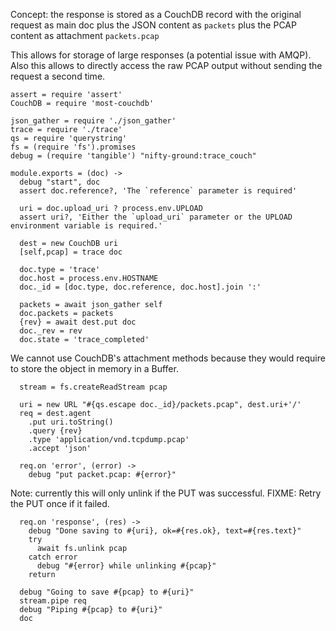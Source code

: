 Concept: the response is stored as a CouchDB record
with the original request as main doc
plus the JSON content as `packets`
plus the PCAP content as attachment `packets.pcap`

This allows for storage of large responses (a potential issue with AMQP).
Also this allows to directly access the raw PCAP output without sending
the request a second time.

    assert = require 'assert'
    CouchDB = require 'most-couchdb'

    json_gather = require './json_gather'
    trace = require './trace'
    qs = require 'querystring'
    fs = (require 'fs').promises
    debug = (require 'tangible') "nifty-ground:trace_couch"

    module.exports = (doc) ->
      debug "start", doc
      assert doc.reference?, 'The `reference` parameter is required'

      uri = doc.upload_uri ? process.env.UPLOAD
      assert uri?, 'Either the `upload_uri` parameter or the UPLOAD environment variable is required.'

      dest = new CouchDB uri
      [self,pcap] = trace doc

      doc.type = 'trace'
      doc.host = process.env.HOSTNAME
      doc._id = [doc.type, doc.reference, doc.host].join ':'

      packets = await json_gather self
      doc.packets = packets
      {rev} = await dest.put doc
      doc._rev = rev
      doc.state = 'trace_completed'

We cannot use CouchDB's attachment methods because they would require to store the object in memory in a Buffer.

      stream = fs.createReadStream pcap

      uri = new URL "#{qs.escape doc._id}/packets.pcap", dest.uri+'/'
      req = dest.agent
        .put uri.toString()
        .query {rev}
        .type 'application/vnd.tcpdump.pcap'
        .accept 'json'

      req.on 'error', (error) ->
        debug "put packet.pcap: #{error}"

Note: currently this will only unlink if the PUT was successful.
FIXME: Retry the PUT once if it failed.

      req.on 'response', (res) ->
        debug "Done saving to #{uri}, ok=#{res.ok}, text=#{res.text}"
        try
          await fs.unlink pcap
        catch error
          debug "#{error} while unlinking #{pcap}"
        return

      debug "Going to save #{pcap} to #{uri}"
      stream.pipe req
      debug "Piping #{pcap} to #{uri}"
      doc
